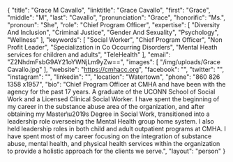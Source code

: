 {
  "title": "Grace M Cavallo",
  "linktitle": "Grace Cavallo",
  "first": "Grace",
  "middle": "M",
  "last": "Cavallo",
  "pronunciation": "Grace",
  "honorific": "Ms.",
  "pronoun": "She",
  "role": "Chief Program Officer",
  "expertise": [
    "Diversity And Inclusion",
    "Criminal Justice",
    "Gender And Sexuality",
    "Psychology",
    "Wellness"
  ],
  "keywords": [
    "Social Worker",
    "Chief Program Officer",
    "Non Profit Leader",
    "Specialization in Co Occurring Disorders",
    "Mental Heath services for children and adults",
    "TeleHealth"
  ],
  "email": "Z2NhdmFsbG9AY21oYWNjLm9yZw==",
  "images": [
    "/img/uploads/Grace Cavallo.jpg"
  ],
  "website": "https://cmhacc.org",
  "facebook": "",
  "twitter": "",
  "instagram": "",
  "linkedin": "",
  "location": "Watertown",
  "phone": "860 826 1358 x1957",
  "bio": "Chief Program Officer at CMHA and have been with the agency for the past 17 years.  A graduate of the UCONN School of Social Work and  a Licensed Clinical Social Worker. I have spent the beginning of my career in the substance abuse area of the organization, and after obtaining my Master\u2019s Degree in Social Work, transitioned into a leadership role overseeing the Mental Health group home system. I also held leadership roles in both child and adult outpatient programs at CMHA. I have spent most of my career focusing on the integration of substance abuse, mental health, and physical health services within the organization to provide a holistic approach for the clients we serve.",
  "layout": "person"
}
